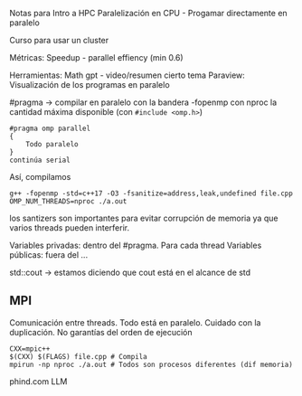 Notas para Intro a HPC
Paralelización en CPU - Progamar directamente en paralelo

Curso para usar un cluster

Métricas:
Speedup - parallel effiency (min 0.6)

Herramientas:
Math gpt - video/resumen cierto tema
Paraview: Visualización de los programas en paralelo

#pragma -> compilar en paralelo con la bandera -fopenmp con nproc la cantidad máxima disponible (con `#include <omp.h>`)

    #pragma omp parallel
    {
        Todo paralelo
    }
    continúa serial

Así, compilamos 

    g++ -fopenmp -std=c++17 -O3 -fsanitize=address,leak,undefined file.cpp
    OMP_NUM_THREADS=nproc ./a.out

los santizers son importantes para evitar corrupción de memoria ya que varios threads pueden interferir.

Variables privadas: dentro del #pragma. Para cada thread
Variables públicas: fuera del ...

std::cout -> estamos diciendo que cout está en el alcance de std

## MPI
Comunicación entre threads. Todo está en paralelo. Cuidado con la duplicación. No garantías del orden de ejecución

    CXX=mpic++
    $(CXX) $(FLAGS) file.cpp # Compila
    mpirun -np nproc ./a.out # Todos son procesos diferentes (dif memoria)






phind.com LLM